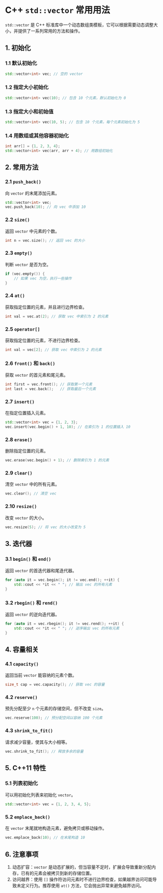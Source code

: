 # C++ `std::vector` 常用用法

`std::vector` 是 C++ 标准库中一个动态数组类模板，它可以根据需要动态调整大小，并提供了一系列常用的方法和操作。

## 1. 初始化

### 1.1 默认初始化
```cpp
std::vector<int> vec; // 空的 vector
```

### 1.2 指定大小初始化
```cpp
std::vector<int> vec(10); // 包含 10 个元素，默认初始化为 0
```

### 1.3 指定大小和初始值
```cpp
std::vector<int> vec(10, 5); // 包含 10 个元素，每个元素初始化为 5
```

### 1.4 用数组或其他容器初始化
```cpp
int arr[] = {1, 2, 3, 4};
std::vector<int> vec(arr, arr + 4); // 用数组初始化
```

## 2. 常用方法

### 2.1 `push_back()`
向 `vector` 的末尾添加元素。
```cpp
std::vector<int> vec;
vec.push_back(10); // 向 vec 中添加 10
```

### 2.2 `size()`
返回 `vector` 中元素的个数。
```cpp
int n = vec.size(); // 返回 vec 的大小
```

### 2.3 `empty()`
判断 `vector` 是否为空。
```cpp
if (vec.empty()) {
    // 如果 vec 为空，执行一些操作
}
```

### 2.4 `at()`
获取指定位置的元素，并且进行边界检查。
```cpp
int val = vec.at(2); // 获取 vec 中索引为 2 的元素
```

### 2.5 `operator[]`
获取指定位置的元素，不进行边界检查。
```cpp
int val = vec[2]; // 获取 vec 中索引为 2 的元素
```

### 2.6 `front()` 和 `back()`
获取 `vector` 的首元素和尾元素。
```cpp
int first = vec.front(); // 获取第一个元素
int last = vec.back();   // 获取最后一个元素
```

### 2.7 `insert()`
在指定位置插入元素。
```cpp
std::vector<int> vec = {1, 2, 3};
vec.insert(vec.begin() + 1, 10); // 在索引为 1 的位置插入 10
```

### 2.8 `erase()`
删除指定位置的元素。
```cpp
vec.erase(vec.begin() + 1); // 删除索引为 1 的元素
```

### 2.9 `clear()`
清空 `vector` 中的所有元素。
```cpp
vec.clear(); // 清空 vec
```

### 2.10 `resize()`
改变 `vector` 的大小。
```cpp
vec.resize(5); // 将 vec 的大小改变为 5
```

## 3. 迭代器

### 3.1 `begin()` 和 `end()`
返回 `vector` 的首迭代器和尾迭代器。
```cpp
for (auto it = vec.begin(); it != vec.end(); ++it) {
    std::cout << *it << " "; // 输出 vec 的所有元素
}
```

### 3.2 `rbegin()` 和 `rend()`
返回 `vector` 的逆向迭代器。
```cpp
for (auto it = vec.rbegin(); it != vec.rend(); ++it) {
    std::cout << *it << " "; // 逆序输出 vec 的所有元素
}
```

## 4. 容量相关

### 4.1 `capacity()`
返回当前 `vector` 能容纳的元素个数。
```cpp
size_t cap = vec.capacity(); // 获取 vec 的容量
```

### 4.2 `reserve()`
预先分配至少 `n` 个元素的存储空间，但不改变 `size`。
```cpp
vec.reserve(100); // 预分配空间以容纳 100 个元素
```

### 4.3 `shrink_to_fit()`
请求减少容量，使其与大小相等。
```cpp
vec.shrink_to_fit(); // 释放多余的容量
```

## 5. C++11 特性

### 5.1 列表初始化
可以用初始化列表来初始化 `vector`。
```cpp
std::vector<int> vec = {1, 2, 3, 4, 5};
```

### 5.2 `emplace_back()`
在 `vector` 末尾就地构造元素，避免拷贝或移动操作。
```cpp
vec.emplace_back(10); // 在末尾构造 10
```

## 6. 注意事项

1. 动态扩容：`vector` 是动态扩展的，但当容量不足时，扩展会导致重新分配内存，已有的元素会被拷贝到新的存储位置。
2. 访问越界：使用 `[]` 操作符访问元素时不进行边界检查，如果越界访问可能导致未定义行为。推荐使用 `at()` 方法，它会抛出异常来避免越界访问。
